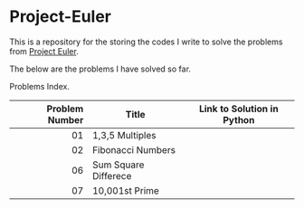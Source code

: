 # Project-Euler

This is a repository for the storing the codes I write to solve the problems from [Project Euler](projecteuler.net).

The below are the problems I have solved so far.

Problems Index.

| Problem Number | Title                | Link to Solution in Python |
|---------------:|----------------------|----------------------------|
|             01 | 1,3,5 Multiples      |                            |
|             02 | Fibonacci Numbers    |                            |
|             06 | Sum Square Differece |                            |
|             07 | 10,001st Prime       |                            |
